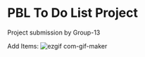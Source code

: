 # PBL To Do List Project
Project submission by Group-13

Add Items:
![ezgif com-gif-maker](https://user-images.githubusercontent.com/53134200/157240552-6b1742c6-b274-465c-aced-8da711bc25d3.gif)

